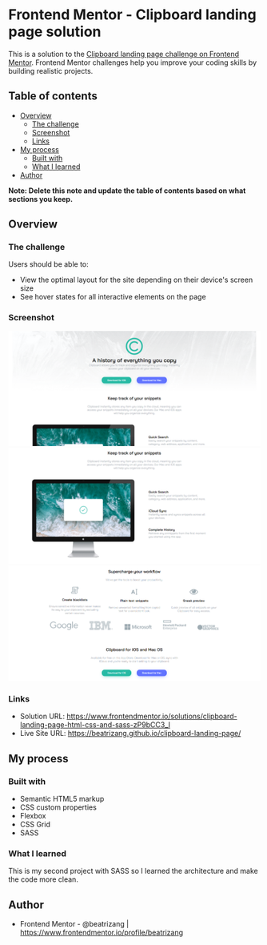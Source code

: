 # Frontend Mentor - Clipboard landing page solution

This is a solution to the [Clipboard landing page challenge on Frontend Mentor](https://www.frontendmentor.io/challenges/clipboard-landing-page-5cc9bccd6c4c91111378ecb9). Frontend Mentor challenges help you improve your coding skills by building realistic projects. 

## Table of contents

- [Overview](#overview)
  - [The challenge](#the-challenge)
  - [Screenshot](#screenshot)
  - [Links](#links)
- [My process](#my-process)
  - [Built with](#built-with)
  - [What I learned](#what-i-learned)
- [Author](#author)

**Note: Delete this note and update the table of contents based on what sections you keep.**

## Overview

### The challenge

Users should be able to:

- View the optimal layout for the site depending on their device's screen size
- See hover states for all interactive elements on the page

### Screenshot

![](./images/screenshots/scr1.png)
![](./images/screenshots/scr2.png)
![](./images/screenshots/scr3.png)


### Links

- Solution URL: https://www.frontendmentor.io/solutions/clipboard-landing-page-html-css-and-sass-zP9bCC3_I
- Live Site URL: https://beatrizang.github.io/clipboard-landing-page/

## My process

### Built with

- Semantic HTML5 markup
- CSS custom properties
- Flexbox
- CSS Grid
- SASS

### What I learned

This is my second project with SASS so I learned the architecture and make the code more clean.



## Author

- Frontend Mentor - @beatrizang | https://www.frontendmentor.io/profile/beatrizang

